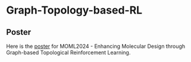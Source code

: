 # Graph-Topology-based-RL

## Poster
Here is the [poster](https://github.com/Papillon-Xiang/Graph-Topology-based-RL/blob/main/MOML_poster.pdf) for MOML2024 - Enhancing Molecular Design through Graph-based Topological Reinforcement Learning.
